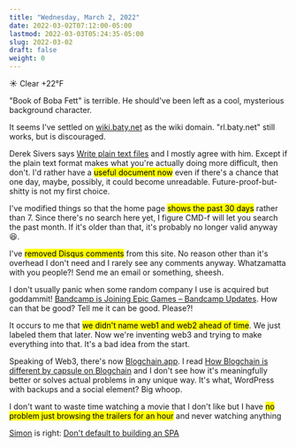 ```yaml
---
title: "Wednesday, March 2, 2022"
date: 2022-03-02T07:12:00-05:00
lastmod: 2022-03-03T05:24:35-05:00
slug: 2022-03-02
draft: false
weight: 0
---
```


☀️   Clear +22°F

"Book of Boba Fett" is terrible. He should've been left as a cool, mysterious background character.

It seems I've settled on [wiki.baty.net](https://wiki.baty.net) as the wiki domain. "rl.baty.net" still works, but is discouraged.

Derek Sivers says [Write plain text files](https://sive.rs/plaintext) and I mostly agree with him. Except if the plain text format makes what you're actually doing more difficult, then don't. I'd rather have a <mark>useful document now</mark> even if there's a chance that one day, maybe, possibly, it could become unreadable. Future-proof-but-shitty is not my first choice.

I've modified things so that the home page <mark>shows the past 30 days</mark> rather than 7. Since there's no search here yet, I figure CMD-f will let you search the past month. If it's older than that, it's probably no longer valid anyway 😆.

I've <mark>removed Disqus comments</mark> from this site. No reason other than it's overhead I don't need and I rarely see any comments anyway. Whatzamatta with you people?! Send me an email or something, sheesh.

I don't usually panic when some random company I use is acquired but goddammit! [Bandcamp is Joining Epic Games – Bandcamp Updates](https://blog.bandcamp.com/2022/03/02/bandcamp-is-joining-epic/). How can that be good? Tell me it can be good. Please?!

It occurs to me that <mark>we didn't name web1 and web2 ahead of time</mark>. We just labeled them that later. Now we're inventing web3 and trying to make everything into that. It's a bad idea from the start.

Speaking of Web3, there's now [Blogchain.app](https://blogchain.app/home). I read [How Blogchain is different by capsule on Blogchain](https://blogchain.app/post/bafyreig4eykbszu3czz7crfcqm5saavgqhoaqrgqhsoh5qjeqhz5xg7rc4) and I don't see how it's meaningfully better or solves actual problems in any unique way. It's what, WordPress with backups and a social element? Big whoop.

I don't want to waste time watching a movie that I don't like but I have <mark>no problem just browsing the trailers for an hour</mark> and never watching anything

[Simon](https://simonwillison.net) is right: [Don't default to building an SPA](https://news.ycombinator.com/item?id=30533473)

[//]: # "Exported with love from a post written in Org mode"
[//]: # "- https://github.com/kaushalmodi/ox-hugo"
